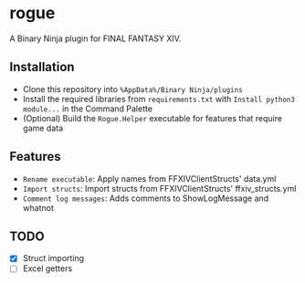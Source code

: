 # rogue

A Binary Ninja plugin for FINAL FANTASY XIV.

## Installation

- Clone this repository into `%AppData%/Binary Ninja/plugins`
- Install the required libraries from `requirements.txt` with `Install python3 module...` in the Command Palette
- (Optional) Build the `Rogue.Helper` executable for features that require game data

## Features

- `Rename executable`: Apply names from FFXIVClientStructs' data.yml
- `Import structs`: Import structs from FFXIVClientStructs' ffxiv_structs.yml
- `Comment log messages`: Adds comments to ShowLogMessage and whatnot

## TODO

- [x] Struct importing
- [ ] Excel getters
